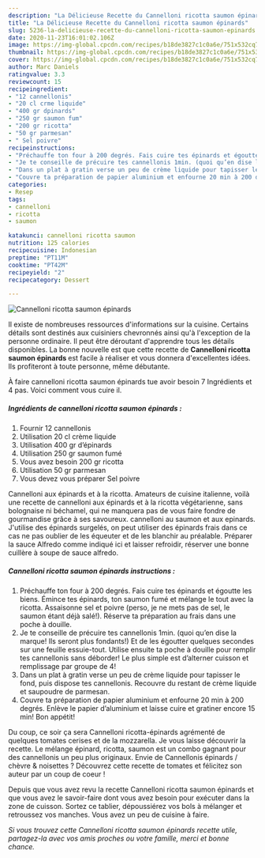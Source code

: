 ```yaml
---
description: "La Délicieuse Recette du Cannelloni ricotta saumon épinards"
title: "La Délicieuse Recette du Cannelloni ricotta saumon épinards"
slug: 5236-la-delicieuse-recette-du-cannelloni-ricotta-saumon-epinards
date: 2020-11-23T16:01:02.106Z
image: https://img-global.cpcdn.com/recipes/b18de3827c1c0a6e/751x532cq70/cannelloni-ricotta-saumon-epinards-photo-principale-de-la-recette.jpg
thumbnail: https://img-global.cpcdn.com/recipes/b18de3827c1c0a6e/751x532cq70/cannelloni-ricotta-saumon-epinards-photo-principale-de-la-recette.jpg
cover: https://img-global.cpcdn.com/recipes/b18de3827c1c0a6e/751x532cq70/cannelloni-ricotta-saumon-epinards-photo-principale-de-la-recette.jpg
author: Marc Daniels
ratingvalue: 3.3
reviewcount: 15
recipeingredient:
- "12 cannellonis"
- "20 cl crme liquide"
- "400 gr dpinards"
- "250 gr saumon fum"
- "200 gr ricotta"
- "50 gr parmesan"
- " Sel poivre"
recipeinstructions:
- "Préchauffe ton four à 200 degrés. Fais cuire tes épinards et égoutte les biens. Émince tes épinards, ton saumon fumé et mélange le tout avec la ricotta. Assaisonne sel et poivre (perso, je ne mets pas de sel, le saumon étant déjà salé!). Réserve ta préparation au frais dans une poche à douille."
- "Je te conseille de précuire tes cannellonis 1min. (quoi qu’en dise la marque! Ils seront plus fondants!) Et de les égoutter quelques secondes sur une feuille essuie-tout. Utilise ensuite ta poche à douille pour remplir tes cannellonis sans déborder! Le plus simple est d’alterner cuisson et remplissage par groupe de 4!"
- "Dans un plat à gratin verse un peu de crème liquide pour tapisser le fond, puis dispose tes cannellonis. Recouvre du restant de crème liquide et saupoudre de parmesan."
- "Couvre ta préparation de papier aluminium et enfourne 20 min à 200 degrés. Enlève le papier d’aluminium et laisse cuire et gratiner encore 15 min! Bon appétit!"
categories:
- Resep
tags:
- cannelloni
- ricotta
- saumon

katakunci: cannelloni ricotta saumon 
nutrition: 125 calories
recipecuisine: Indonesian
preptime: "PT11M"
cooktime: "PT42M"
recipeyield: "2"
recipecategory: Dessert

---
```



![Cannelloni ricotta saumon épinards](https://img-global.cpcdn.com/recipes/b18de3827c1c0a6e/751x532cq70/cannelloni-ricotta-saumon-epinards-photo-principale-de-la-recette.jpg)

Il existe de nombreuses ressources d'informations sur la cuisine. Certains détails sont destinés aux cuisiniers chevronnés ainsi qu'à l'exception de la personne ordinaire. Il peut être déroutant d'apprendre tous les détails disponibles. La bonne nouvelle est que cette recette de <strong> Cannelloni ricotta saumon épinards </strong> est facile à réaliser et vous donnera d'excellentes idées. Ils profiteront à toute personne, même débutante.

<!--inarticleads1-->

À faire cannelloni ricotta saumon épinards tue avoir besoin 7 Ingrédients et 4 pas. Voici comment vous cuire il.

##### Ingrédients de cannelloni ricotta saumon épinards :

1. Fournir 12 cannellonis
1. Utilisation 20 cl crème liquide
1. Utilisation 400 gr d’épinards
1. Utilisation 250 gr saumon fumé
1. Vous avez besoin 200 gr ricotta
1. Utilisation 50 gr parmesan
1. Vous devez vous préparer  Sel poivre


Cannelloni aux épinards et à la ricotta. Amateurs de cuisine italienne, voilà une recette de cannelloni aux épinards et à la ricotta végétarienne, sans bolognaise ni béchamel, qui ne manquera pas de vous faire fondre de gourmandise grâce à ses savoureux. cannelloni au saumon et aux epinards. J&#39;utilise des épinards surgelés, on peut utiliser des épinards frais dans ce cas ne pas oublier de les équeuter et de les blanchir au préalable. Préparer la sauce Alfredo comme indiqué ici et laisser refroidir, réserver une bonne cuillère à soupe de sauce alfredo. 

<!--inarticleads2-->

##### Cannelloni ricotta saumon épinards instructions :

1. Préchauffe ton four à 200 degrés. Fais cuire tes épinards et égoutte les biens. Émince tes épinards, ton saumon fumé et mélange le tout avec la ricotta. Assaisonne sel et poivre (perso, je ne mets pas de sel, le saumon étant déjà salé!). Réserve ta préparation au frais dans une poche à douille.
1. Je te conseille de précuire tes cannellonis 1min. (quoi qu’en dise la marque! Ils seront plus fondants!) Et de les égoutter quelques secondes sur une feuille essuie-tout. Utilise ensuite ta poche à douille pour remplir tes cannellonis sans déborder! Le plus simple est d’alterner cuisson et remplissage par groupe de 4!
1. Dans un plat à gratin verse un peu de crème liquide pour tapisser le fond, puis dispose tes cannellonis. Recouvre du restant de crème liquide et saupoudre de parmesan.
1. Couvre ta préparation de papier aluminium et enfourne 20 min à 200 degrés. Enlève le papier d’aluminium et laisse cuire et gratiner encore 15 min! Bon appétit!


Du coup, ce soir ça sera Cannelloni ricotta-épinards agrémenté de quelques tomates cerises et de la mozzarella. Je vous laisse découvrir la recette. Le mélange épinard, ricotta, saumon est un combo gagnant pour des cannellonis un peu plus originaux. Envie de Cannellonis épinards / chèvre &amp; noisettes ? Découvrez cette recette de tomates et félicitez son auteur par un coup de coeur ! 

<!--inarticleads1-->

<p>
Depuis que vous avez revu la recette Cannelloni ricotta saumon épinards et que vous avez le savoir-faire dont vous avez besoin pour exécuter dans la zone de cuisson. Sortez ce tablier, dépoussiérez vos bols à mélanger et retroussez vos manches. Vous avez un peu de cuisine à faire.
</p>

<p>
<i>Si vous trouvez cette Cannelloni ricotta saumon épinards recette utile, partagez-la avec vos amis proches ou votre famille, merci et bonne chance.</i>
</p>
